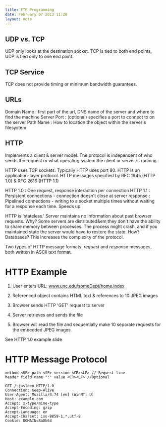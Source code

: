 ```yaml
---
title: FTP Programming
date: February 07 2013 11:20
layout: note
---
```


UDP vs. TCP
-----------

UDP only looks at the destination socket.  TCP is tied to both end points, UDP is tied only to one end point.

TCP Service
------------

TCP does not provide timing or minimum bandwidth guarantees.

URLs
-----

Domain Name
: first part of the url, DNS name of the server and where to find the machine
Server Port
: (optional) specifies a port to connect to on the server
Path Name
: How to location the object within the server's filesystem

HTTP
----

Implements a client & server model.  The protocol is independent of who sends the request or what operating system the client or server is running.

HTTP uses TCP sockets.  Typically HTTP uses port 80.  HTTP is an application-layer protocol.  HTTP messages specified by RFC 1945 (HTTP 1.0) & RFC 2616 (HTTP 1.1)

HTTP 1.0
: One request, response interaction per connection
HTTP 1.1
: Persistent connections - connection doesn't close at server response
: Pipelined connections - writing to a socket multiple times without waiting for a response each time.  Speeds up

HTTP is 'stateless.'  Server maintains no information about past browser requests.  Why?  Some servers are distributed&em;they don't have the ability to share memory between processes.  The process might crash, and if you maintained state the server would have to restore the state.  How? Databases? This increases the complexity of the protocol.

Two types of HTTP message formats: *request* and *response* messages, both written in ASCII text format.

HTTP Example
============

1) User enters URL: www.unc.edu/someDept/home.index

2) Referenced object contains HTML text & references to 10 JPEG images

3) Browser sends HTTP 'GET' request to server

4) Server retrieves and sends the file

5) Browser will read the file and sequentially make 10 separate requests for the embedded JPEG images.

See HTTP 1.0 example slide

HTTP Message Protocol
=====================
```
method <SP> path <SP> version <CR><LF> // Request line
header field name ":" value <CR><LF> //Optional
```

```
GET /~jasleen HTTP/1.0
Connection: Keep-Alive
User-Agent: Mozilla/4.74 [en] (WinNT; U)
Host: example.com
Accept: x-type/mime-type
Accept-Encoding: gzip
Accept-Language: en
Accept-Charset: iso-8859-1,*,utf-8
Cookie: DOMAIN=8a8b64
```
